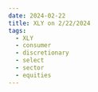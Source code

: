 ```yaml
---
date: 2024-02-22
title: XLY on 2/22/2024
tags: 
  - XLY
  - consumer
  - discretionary
  - select
  - sector
  - equities
---
```

<div class="post">
<snapshot-grid 
    :reports="['2024/02/21/CTA/XLY', '2024/02/22/CTA/XLY', '2024/02/22/MTP/XLY']"
    chart="2024/02/22/Chart/XLY"
/>
<p>

</p>
<p>

</p>
</div>